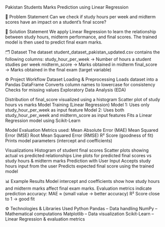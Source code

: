 Pakistan Students Marks Prediction using Linear Regression

📌 Problem Statement
Can we check if study hours per week and midterm scores have an impact on a student’s final score?

📌 Solution Statement
We apply Linear Regression to learn the relationship between study hours, midterm performance, and final scores.
The trained model is then used to predict final exam marks.

🗂 Dataset
The dataset student_dataset_pakistan_updated.csv contains the following columns:
study_hour_per_week → Number of hours a student studies per week
midterm_score → Marks obtained in midterm
final_score → Marks obtained in the final exam (target variable)

⚙️ Project Workflow
Dataset Loading & Preprocessing
Loads dataset into a Pandas DataFrame
Converts column names to lowercase for consistency
Checks for missing values
Exploratory Data Analysis (EDA)

Distribution of final_score visualized using a histogram
Scatter plot of study hours vs marks
Model Training (Linear Regression)
Model 1: Uses only study_hour_per_week as input feature
Model 2: Uses both study_hour_per_week and midterm_score as input features
Fits a Linear Regression model using Scikit-Learn

Model Evaluation
Metrics used:
Mean Absolute Error (MAE)
Mean Squared Error (MSE)
Root Mean Squared Error (RMSE)
R² Score (goodness of fit)
Prints model parameters (intercept and coefficients)

Visualizations
Histogram of student final scores
Scatter plots showing actual vs predicted relationships
Line plots for predicted final scores vs study hours & midterm marks
Prediction with User Input
Accepts study hours input from the user
Predicts expected final score using the trained model

📊 Example Results
Model intercept and coefficients show how study hours and midterm marks affect final exam marks.
Evaluation metrics indicate prediction accuracy:
MAE ≈ (small value → better accuracy)
R² Score close to 1 → good fit

⚙️ Technologies & Libraries Used
Python
Pandas – Data handling
NumPy – Mathematical computations
Matplotlib – Data visualization
Scikit-Learn – Linear Regression & evaluation metrics
